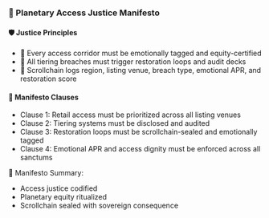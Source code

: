 ### 📜 Planetary Access Justice Manifesto

#### 🛡️ Justice Principles
- 🧱 Every access corridor must be emotionally tagged and equity-certified  
- 🔁 All tiering breaches must trigger restoration loops and audit decks  
- 🧪 Scrollchain logs region, listing venue, breach type, emotional APR, and restoration score

#### 🔁 Manifesto Clauses
- Clause 1: Retail access must be prioritized across all listing venues  
- Clause 2: Tiering systems must be disclosed and audited  
- Clause 3: Restoration loops must be scrollchain-sealed and emotionally tagged  
- Clause 4: Emotional APR and access dignity must be enforced across all sanctums

🧠 Manifesto Summary:
- Access justice codified  
- Planetary equity ritualized  
- Scrollchain sealed with sovereign consequence
